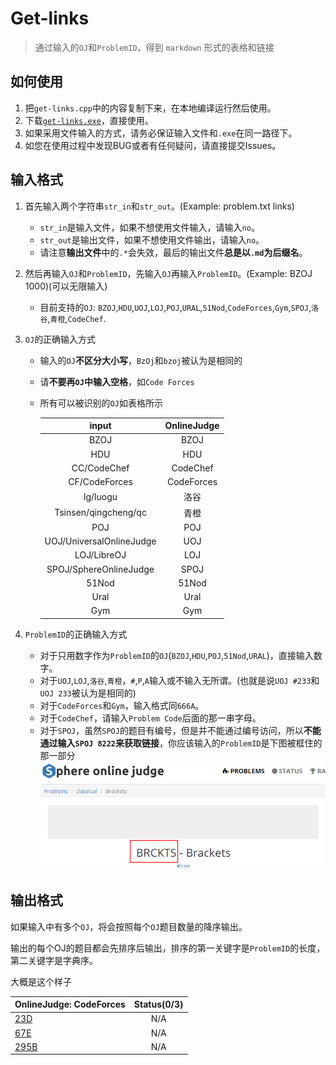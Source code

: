 # Get-links

> 通过输入的`OJ`和`ProblemID`，得到 `markdown` 形式的表格和链接

## 如何使用

1. 把`get-links.cpp`中的内容复制下来，在本地编译运行然后使用。
2. 下载[`get-links.exe`](https://github.com/zzlzk/Get-links/blob/master/get-links.exe?raw=true)，直接使用。
3. 如果采用文件输入的方式，请务必保证输入文件和`.exe`在同一路径下。
4. 如您在使用过程中发现BUG或者有任何疑问，请直接提交Issues。

## 输入格式

1. 首先输入两个字符串`str_in`和`str_out`。(Example: problem.txt links)
   - `str_in`是输入文件，如果不想使用文件输入，请输入`no`。
   - `str_out`是输出文件，如果不想使用文件输出，请输入`no`。
   - 请注意**输出文件**中的`.*`会失效，最后的输出文件**总是以`.md`为后缀名**。

1. 然后再输入`OJ`和`ProblemID`，先输入`OJ`再输入`ProblemID`。(Example: BZOJ 1000)(可以无限输入)
   
   - 目前支持的`OJ`: `BZOJ`,`HDU`,`UOJ`,`LOJ`,`POJ`,`URAL`,`51Nod`,`CodeForces`,`Gym`,`SPOJ`,`洛谷`,`青橙`,`CodeChef`.

1. `OJ`的正确输入方式
   - 输入的`OJ`**不区分大小写**，`BzOj`和`bzoj`被认为是相同的
   - 请**不要再`OJ`中输入空格**，如`Code Forces`
   - 所有可以被识别的`OJ`如表格所示

     | input|OnlineJudge|
     |:---:|:---------:|
     | BZOJ | BZOJ |
     | HDU | HDU |
     | CC/CodeChef | CodeChef |
     | CF/CodeForces | CodeForces |
     | lg/luogu |洛谷|
     |Tsinsen/qingcheng/qc|青橙|
     |POJ|POJ|
     |UOJ/UniversalOnlineJudge|UOJ|
     |LOJ/LibreOJ|LOJ|
     |SPOJ/SphereOnlineJudge|SPOJ|
     |51Nod|51Nod|
     |Ural|Ural|
     |Gym|Gym|

1. `ProblemID`的正确输入方式
   - 对于只用数字作为`ProblemID`的`OJ`(`BZOJ`,`HDU`,`POJ`,`51Nod`,`URAL`)，直接输入数字。
   - 对于`UOJ`,`LOJ`,`洛谷`,`青橙`，`#`,`P`,`A`输入或不输入无所谓。(也就是说`UOJ #233`和`UOJ 233`被认为是相同的)
   - 对于`CodeForces`和`Gym`，输入格式同`666A`。
   - 对于`CodeChef`，请输入`Problem Code`后面的那一串字母。
   - 对于`SPOJ`，虽然`SPOJ`的题目有编号，但是并不能通过编号访问，所以**不能通过输入`SPOJ 8222`来获取链接**，你应该输入的`ProblemID`是下图被框住的那一部分![qwq](/images/SPOJ.png)


## 输出格式

如果输入中有多个`OJ`，将会按照每个`OJ`题目数量的降序输出。

输出的每个OJ的题目都会先排序后输出，排序的第一关键字是`ProblemID`的长度，第二关键字是字典序。

大概是这个样子

| OnlineJudge: CodeForces | Status(0/3) |
| :-------------- | :----: |
| [23D](http://codeforces.com/problemset/problem/23/D) | N/A |
| [67E](http://codeforces.com/problemset/problem/67/E) | N/A |
| [295B](http://codeforces.com/problemset/problem/295/B) | N/A |
